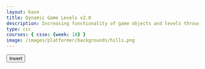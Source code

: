 ```yaml
---
layout: base
title: Dynamic Game Levels v2.0 
description: Increasing functionality of game objects and levels through student lessons.  This includes adding goombas, platforms, parallax backgrounds, etc.
type: ccc
courses: { csse: {week: 18} }
image: /images/platformer/backgrounds/hills.png
---
```


<style>
    #gameBegin, #controls, #gameOver {
        position: relative;
        z-index: 2; /*Ensure the controls are on top*/
    }
</style>

<!-- Prepare DOM elements -->
<!-- Wrap both the canvas and controls in a container div -->
<div id="canvasContainer">
    <div id="gameBegin" hidden>
        <button id="startGame">Start Game</button>
    </div>
    <div id="controls"> <!-- Controls -->
        <!-- Background controls -->
        <button id="toggleCanvasEffect">Invert</button>
    </div>
    <div id="gameOver" hidden>
        <button id="restartGame">Restart</button>
    </div>
</div>

<script type="module">
    // Imports
    import GameEnv from '{{site.baseurl}}/assets/js/platformer2/GameEnv.js';
    import GameLevel from '{{site.baseurl}}/assets/js/platformer2/GameLevel.js';
    import GameControl from '{{site.baseurl}}/assets/js/platformer2/GameControl.js';
    import Background from '{{site.baseurl}}/assets/js/platformer2/Background.js'
    import BackgroundHills from '{{site.baseurl}}/assets/js/platformer2/BackgroundHills.js';
    import BackgroundMountains from '{{site.baseurl}}/assets/js/platformer2/BackgroundMountains.js';
    import Platform from '{{site.baseurl}}/assets/js/platformer2/Platform.js';
    import JumpPlatform from '{{site.baseurl}}/assets/js/platformer2/JumpPlatform.js';
    import Player from '{{site.baseurl}}/assets/js/platformer2/Player.js';
    import Tube from '{{site.baseurl}}/assets/js/platformer2/Tube.js';
    import Goomba from '{{site.baseurl}}/assets/js/platformer2/Goomba.js';

    /*  ==========================================
     *  ===== Game Level Call Backs ==============
     *  ==========================================
    */

    // Level completion tester
    function playerOffScreenCallBack() {
        // console.log(GameEnv.player?.x)
        if (GameEnv.player?.x > GameEnv.innerWidth) {
            GameEnv.player = null; // reset for next level
            return true;
        } else {
            return false;
        }
    }

    // Helper function for button click
    function waitForButton(buttonName) {
      // resolve the button click
      return new Promise((resolve) => {
          const waitButton = document.getElementById(buttonName);
          const waitButtonListener = () => {
              resolve(true);
          };
          waitButton.addEventListener('click', waitButtonListener);
      });
    }

    // Start button callback
    async function startGameCallback() {
      const id = document.getElementById("gameBegin");
      id.hidden = false;
      
      // Use waitForRestart to wait for the restart button click
      await waitForButton('startGame');
      id.hidden = true;
      
      return true;
    }

    // Home screen exits on the Game Begin button
    function homeScreenCallback() {
      // gameBegin hidden means the game has started
      const id = document.getElementById("gameBegin");
      return id.hidden;
    }

    // Game Over callback
    async function gameOverCallBack() {
      const id = document.getElementById("gameOver");
      id.hidden = false;
      
      // Use waitForRestart to wait for the restart button click
      await waitForButton('restartGame');
      id.hidden = true;
      
      // Change currentLevel to start/restart value of null
      GameEnv.currentLevel = null;

      return true;
    }

    /*  ==========================================
     *  ======= Data Definitions =================
     *  ==========================================
    */

    // Define assets and properties for the Game Objects in JSON text
    const assets = {
      obstacles: {
        tube: { src: "/images/platformer/obstacles/tube.png" },
      },
      platforms: {
        grass: { src: "/images/platformer/platforms/grass.png" },
        alien: { src: "/images/platformer/platforms/alien.png" },
        bricks: { src: "/images/platformer/platforms/brick_wall.png" },
      },
      backgrounds: {
        start: { src: "/images/platformer/backgrounds/home.png" },
        hills: { src: "/images/platformer/backgrounds/hills.png" },
        avenida: { src: "/images/platformer/backgrounds/avenida.png" },
        mountains: { src: "/images/platformer/backgrounds/mountains.jpg" },
        planet: { src: "/images/platformer/backgrounds/planet.jpg" },
        castles: { src: "/images/platformer/backgrounds/castles.png" },
        end: { src: "/images/platformer/backgrounds/game_over.png" }
      },
      players: {
        mario: {
          src: "/images/platformer/sprites/mario.png",
          width: 256,
          height: 256,
          scaleSize: 80,
          speedRatio: 0.7,
          w: { row: 10, frames: 15 },
          wa: { row: 11, frames: 15 },
          wd: { row: 10, frames: 15 },
          a: { row: 3, frames: 7, idleFrame: { column: 7, frames: 0 } },
          s: {  },
          d: { row: 2, frames: 7, idleFrame: { column: 7, frames: 0 } }
        },
        monkey: {
          src: "/images/platformer/sprites/monkey.png",
          width: 40,
          height: 40,
          scaleSize: 80,
          speedRatio: 0.7,
          w: { row: 9, frames: 15 },
          wa: { row: 9, frames: 15 },
          wd: { row: 9, frames: 15 },
          a: { row: 1, frames: 15, idleFrame: { column: 7, frames: 0 } },
          s: { row: 12, frames: 15 },
          d: { row: 0, frames: 15, idleFrame: { column: 7, frames: 0 } }
        },
        lopez: {
          src: "/images/platformer/sprites/lopezanimation.png", 
          width: 46,
          height: 52.5,
          scaleSize: 60,
          speedRatio: 0.7,
          w: {row: 1, frames: 4},
          wa: {row: 1, frames: 4},
          wd: {row: 2, frames: 4},
          idle: { row: 6, frames: 1, idleFrame: {column: 1, frames: 0} },
          a: { row: 1, frames: 4, idleFrame: { column: 1, frames: 0 } }, // Right Movement
          s: {}, // Stop the movement 
          d: { row: 2, frames: 4, idleFrame: { column: 1, frames: 0 } }, // Left Movement 
          runningLeft: { row: 5, frames: 4, idleFrame: {column: 1, frames: 0} },
          runningRight: { row: 4, frames: 4, idleFrame: {column: 1, frames: 0} },
        }
      },
      enemies: {
        goomba: {
          src: "/images/platformer/sprites/goomba.png",
          width: 448,
          height: 452,
          scaleSize: 60,
          speedRatio: 0.7,
        }
      }
    };

    // Defile File location in assets, ensure valid site.baseurl
    Object.keys(assets).forEach(category => {
      Object.keys(assets[category]).forEach(assetName => {
        assets[category][assetName]['file'] = "{{site.baseurl}}" + assets[category][assetName].src;
      });
    });

    /*  ==========================================
     *  ========== Game Level setup ==============
     *  ==========================================
     * Game Level sequence as defined in code below
     * a.) tag: "start" level defines button selection and cycles to the home screen
     * b.) tag: "home" defines background and awaits "start" button selection and cycles to 1st game level
     * c.) tag: "hills" and other levels before the tag: "end" define key gameplay levels
     * d.) tag: "end"  concludes levels with game-over-screen background and replay selections
     * 
     * Definitions of new Object creations and JSON text
     * 1.) "new GameLevel" adds game objects to the game environment.
     * * JSON key/value "tag" is for readability
     * * JSON "callback" contains function references defined above that terminate a GameLevel
     * * JSON "objects" contain zero to many "GameObject"(s)
     * 2.) "GameObject"(s) are defined using JSON text and include name, id, class, and data.  
     * * JSON key/value "name" is for readability
     * * JSON "id" is a GameObject classification and may have program significance
     * * JSON "class" is the JavaScript class that defines the GameObject
     * * JSON "data" contains assets and properties for the GameObject
    */

    // Start/Home screens
    new GameLevel( {tag: "start", callback: startGameCallback } );
    const homeGameObjects = [
      { name:'background', id: 'background', class: Background, data: assets.backgrounds.start}
    ];
    new GameLevel( {tag: "home",  callback: homeScreenCallback, objects: homeGameObjects } );
    
    // 1st Game Play is Hills Game screen
    const hillsGameObjects = [
      // GameObject order is important
      { name: 'mountains', id: 'background', class: BackgroundMountains,  data: assets.backgrounds.mountains },
      { name: 'hills', id: 'background', class: BackgroundHills, data: assets.backgrounds.hills },
      { name: 'grass', id: 'platform', class: Platform, data: assets.platforms.grass },
      { name: 'bricks', id: 'jumpPlatform', class: JumpPlatform, data: assets.platforms.bricks },
      { name: 'goomba', id: 'goomba', class: Goomba, data: assets.enemies.goomba },
      { name: 'mario', id: 'player', class: Player, data: assets.players.mario },
      { name: 'tube', id: 'tube', class: Tube, data: assets.obstacles.tube },
    ];
    new GameLevel( {tag: "hills", callback: playerOffScreenCallBack, objects: hillsGameObjects } );

    // 2nd Game Play is Avenida Game screen
    const avenidaGameObjects = [
      // GameObject order is important
      { name: 'avenida', id: 'background', class: Background, data: assets.backgrounds.avenida },
      { name: 'grass', id: 'platform', class: Platform, data: assets.platforms.grass },
      { name: 'goomba', id: 'goomba', class: Goomba, data: assets.enemies.goomba },
      { name: 'lopez', id: 'player', class: Player, data: assets.players.lopez },
    ];
    new GameLevel( {tag: "avenida", callback: playerOffScreenCallBack, objects: avenidaGameObjects } );

    // Game Over screen
    const endGameObjects = [
      { name:'background', class: Background, id: 'background', data: assets.backgrounds.end}
    ];
    new GameLevel( {tag: "end",  callback: gameOverCallBack, objects: endGameObjects } );


    /*  ==========================================
     *  ========== Game Control ==================
     *  ==========================================
    */

    // create listeners
    toggleCanvasEffect.addEventListener('click', GameEnv.toggleInvert);
    window.addEventListener('resize', GameEnv.resize);

    // start game loop
    GameControl.gameLoop();

</script>
